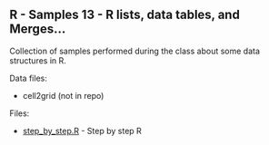 R - Samples 13 - R lists, data tables, and Merges...
----------------------------------------------------

Collection of samples performed during the class about some data structures in R.

Data files:
 - cell2grid (not in repo)

Files: 

 * [step_by_step.R](step_by_step.R) - Step by step R
 
